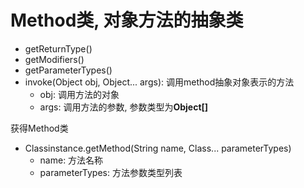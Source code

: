 # Method类, 对象方法的抽象类

- getReturnType()
- getModifiers()
- getParameterTypes()
- invoke(Object obj, Object... args): 调用method抽象对象表示的方法
  - obj: 调用方法的对象
  - args: 调用方法的参数, 参数类型为**Object[]**

获得Method类

- Classinstance.getMethod(String name, Class... parameterTypes)
  - name: 方法名称
  - parameterTypes: 方法参数类型列表
